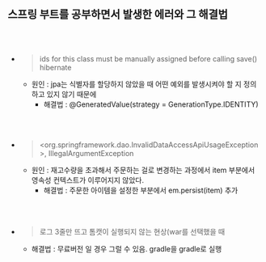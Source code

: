 ## 스프링 부트를 공부하면서 발생한 에러와 그 해결법

<br>
<br>

 * > ids for this class must be manually assigned before calling save() hibernate
    * 원인 : jpa는 식별자를 할당하지 않았을 때 어떤 예외를 발생시켜야 할 지 정의하고 있지 않기 때문에
        * 해결법 : @GeneratedValue(strategy =  GenerationType.IDENTITY)


<br>
<br>

 * > <org.springframework.dao.InvalidDataAccessApiUsageException>, IllegalArgumentException
    * 원인 : 재고수량을 초과해서 주문하는 걸로 변경하는 과정에서 item 부분에서 영속성 컨텍스트가 이루어지지 않았다.
        * 해결법 : 주문한 아이템을 설정한 부분에서 em.persist(item) 추가



<br>
<br>

* > 로그 3줄만 뜨고 톰캣이 실행되지 않는 현상(war를 선택했을 때
    * 해결법 : 무료버전 일 경우 그럴 수 있음. gradle을 gradle로 실행

